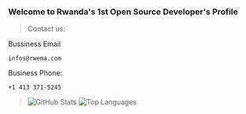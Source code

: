 ### Welcome to Rwanda's 1st Open Source Developer's Profile
 >Contact us:
 
Bussiness Email
```
infos@rwema.com
```
Business Phone:
```
+1 413 371-5245
```
> ![GitHub Stats](https://github-readme-stats.vercel.app/api?username=rwema3&theme=radical)
> ![Top Languages](https://github-readme-stats.vercel.app/api/top-langs/?username=rwema3&show_icons=true&theme=radical)


